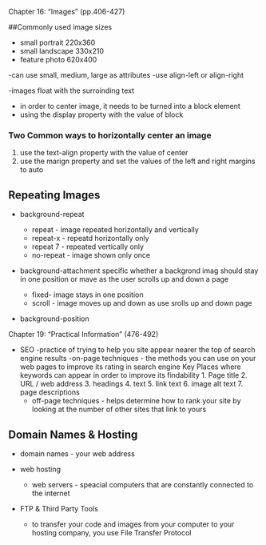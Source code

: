 Chapter 16: “Images” (pp.406-427)


##Commonly used image sizes
  - small portrait 220x360
  - small landscape 330x210
  - feature photo 620x400

 -can use small, medium, large as attributes
 -use align-left or align-right

 -images float with the surroinding text
 - in order to center image, it needs to be turned into a block element
  - using the display property with the value of block

### Two Common ways to  horizontally center an image
  1. use the text-align property with the value of center
  2. use the marign property and set the values of the left and right margins to auto

## Repeating Images
  - background-repeat
    - repeat - image repeated horizontally and vertically
    - repeat-x - repeatd horizontally only
    - repeat 7 - repeated vertically only
    - no-repeat - image shown only once
    
  - background-attachment
  specific whether a backgrond imag should stay in one position or mave as the user scrolls up and down a page
    - fixed- image stays in one position
    - scroll - image moves up and down as use srolls up and down page

   - background-position
  


Chapter 19: “Practical Information” (476-492)

- SEO -practice of trying to help you site appear nearer the top of search engine results
    -on-page techniques - the methods you can use on your web pages to improve its rating in search engine
      Key Places where keywords can appear in order to improve its findability
        1. Page title
        2. URL / web address
        3. headings
        4. text
        5. link text
        6. image alt text
        7. page descriptions
    - off-page techniques - helps determine how to rank your site by looking at the number of other sites that link to yours

## Domain Names & Hosting

  - domain names - your web address

  - web hosting
    - web servers - speacial computers that are constantly connected to the internet
  
  - FTP & Third Party Tools
    - to transfer your code and images from your computer to your hosting company, you use File Transfer Protocol

    